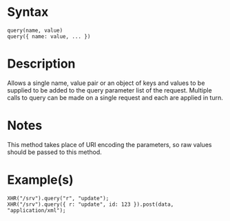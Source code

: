 # Syntax #
```
query(name, value)
query({ name: value, ... })
```

# Description #

Allows a single name, value pair or an object of keys and values to be supplied to be added to the query parameter list of the request.  Multiple calls to query can be made on a single request and each are applied in turn.

# Notes #

This method takes place of URI encoding the parameters, so raw values should be passed to this method.

# Example(s) #

```
XHR("/srv").query("r", "update");
XHR("/srv").query({ r: "update", id: 123 }).post(data, "application/xml");
```